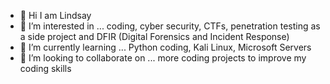 - 👋 Hi I am Lindsay
- 👀 I’m interested in ... coding, cyber security, CTFs, penetration testing as a side project and DFIR (Digital Forensics and Incident Response)
- 🌱 I’m currently learning ... Python coding, Kali Linux, Microsoft Servers
- 💞️ I’m looking to collaborate on ... more coding projects to improve my coding skills
<!---
ImTheProblem1/ImTheProblem1 is a ✨ special ✨ repository because its `README.md` (this file) appears on your GitHub profile.
You can click the Preview link to take a look at your changes.
--->
